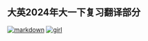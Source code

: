 ## 大英2024年大一下复习翻译部分

[![markdown](https://i0.hdslb.com/bfs/garb/e6990f8cb288b761776266818c613b520531248f.png@80h.webp)](https://github.com/user-attachments/files/16032344/default.pdf)
[![girl](https://i0.hdslb.com/bfs/live/39eb2e4c2f6e57eedef7e7bbf2426fdc78cc2009.png@80h.webp)](https://htmlpreview.github.io/?https://github.com/beijiushare/beijiushare.github.io/blob/main/my-resourse/html/%E5%A4%A7%E8%8B%B1%E5%A4%8D%E4%B9%A0.html)